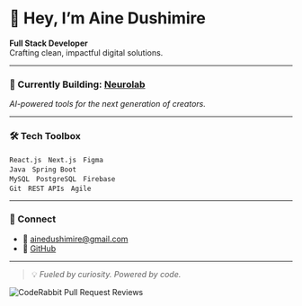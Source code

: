 # 👋 Hey, I’m Aine Dushimire

**Full Stack Developer**  
Crafting clean, impactful digital solutions.

---

### 🚀 Currently Building: [Neurolab](#)
*AI-powered tools for the next generation of creators.*

---

### 🛠️ Tech Toolbox
`React.js` &nbsp; `Next.js` &nbsp; `Figma`  
`Java` &nbsp; `Spring Boot`  
`MySQL` &nbsp; `PostgreSQL` &nbsp; `Firebase`  
`Git` &nbsp; `REST APIs` &nbsp; `Agile`

---

### 🤝 Connect
- 📧 [ainedushimire@gmail.com](mailto:ainedushimire@gmail.com)
- 🐙 [GitHub](https://github.com/aine1100)

---

> 💡 *Fueled by curiosity. Powered by code.*

![CodeRabbit Pull Request Reviews](https://img.shields.io/coderabbit/prs/github/aine1100/aine1100?utm_source=oss&utm_medium=github&utm_campaign=aine1100%2Faine1100&labelColor=171717&color=FF570A&link=https%3A%2F%2Fcoderabbit.ai&label=CodeRabbit+Reviews)
